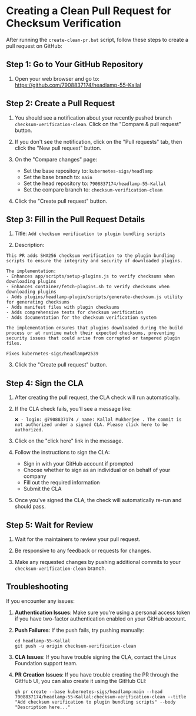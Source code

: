 # Creating a Clean Pull Request for Checksum Verification

After running the `create-clean-pr.bat` script, follow these steps to create a pull request on GitHub:

## Step 1: Go to Your GitHub Repository

1. Open your web browser and go to: https://github.com/7908837174/headlamp-55-Kallal

## Step 2: Create a Pull Request

1. You should see a notification about your recently pushed branch `checksum-verification-clean`. Click on the "Compare & pull request" button.

2. If you don't see the notification, click on the "Pull requests" tab, then click the "New pull request" button.

3. On the "Compare changes" page:
   - Set the base repository to: `kubernetes-sigs/headlamp`
   - Set the base branch to: `main`
   - Set the head repository to: `7908837174/headlamp-55-Kallal`
   - Set the compare branch to: `checksum-verification-clean`

4. Click the "Create pull request" button.

## Step 3: Fill in the Pull Request Details

1. Title: `Add checksum verification to plugin bundling scripts`

2. Description:
```
This PR adds SHA256 checksum verification to the plugin bundling scripts to ensure the integrity and security of downloaded plugins.

The implementation:
- Enhances app/scripts/setup-plugins.js to verify checksums when downloading plugins
- Enhances container/fetch-plugins.sh to verify checksums when downloading plugins
- Adds plugins/headlamp-plugin/scripts/generate-checksum.js utility for generating checksums
- Adds manifest files with plugin checksums
- Adds comprehensive tests for checksum verification
- Adds documentation for the checksum verification system

The implementation ensures that plugins downloaded during the build process or at runtime match their expected checksums, preventing security issues that could arise from corrupted or tampered plugin files.

Fixes kubernetes-sigs/headlamp#2539
```

3. Click the "Create pull request" button.

## Step 4: Sign the CLA

1. After creating the pull request, the CLA check will run automatically.

2. If the CLA check fails, you'll see a message like:
   ```
   ❌ - login: @7908837174 / name: Kallal Mukherjee . The commit is not authorized under a signed CLA. Please click here to be authorized.
   ```

3. Click on the "click here" link in the message.

4. Follow the instructions to sign the CLA:
   - Sign in with your GitHub account if prompted
   - Choose whether to sign as an individual or on behalf of your company
   - Fill out the required information
   - Submit the CLA

5. Once you've signed the CLA, the check will automatically re-run and should pass.

## Step 5: Wait for Review

1. Wait for the maintainers to review your pull request.

2. Be responsive to any feedback or requests for changes.

3. Make any requested changes by pushing additional commits to your `checksum-verification-clean` branch.

## Troubleshooting

If you encounter any issues:

1. **Authentication Issues**: Make sure you're using a personal access token if you have two-factor authentication enabled on your GitHub account.

2. **Push Failures**: If the push fails, try pushing manually:
   ```
   cd headlamp-55-Kallal
   git push -u origin checksum-verification-clean
   ```

3. **CLA Issues**: If you have trouble signing the CLA, contact the Linux Foundation support team.

4. **PR Creation Issues**: If you have trouble creating the PR through the GitHub UI, you can also create it using the GitHub CLI:
   ```
   gh pr create --base kubernetes-sigs/headlamp:main --head 7908837174/headlamp-55-Kallal:checksum-verification-clean --title "Add checksum verification to plugin bundling scripts" --body "Description here..."
   ```